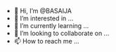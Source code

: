 - 👋 Hi, I’m @BASAIJA
- 👀 I’m interested in ...
- 🌱 I’m currently learning ...
- 💞️ I’m looking to collaborate on ...
- 📫 How to reach me ...

<!---
BASAIJA/BASAIJA is a ✨ special ✨ repository because its `README.md` (this file) appears on your GitHub profile.
You can click the Preview link to take a look at your changes.
--->
